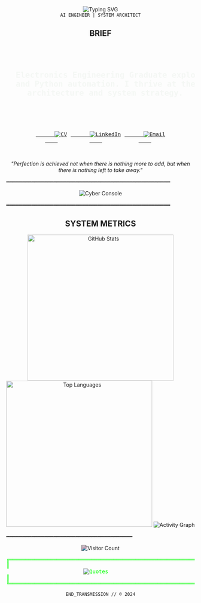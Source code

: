 <div align="center">
  <img src="https://readme-typing-svg.demolab.com?font=Courier+Prime&size=28&duration=2800&pause=2000&color=777777&center=true&vCenter=true&width=940&lines=SYSTEM.INITIALIZE()+//+AHMED+ALI" alt="Typing SVG" />
</div>
<div align="center">
  <code>AI ENGINEER | SYSTEM ARCHITECT</code>
</div>

<div align="center">
  <h2>BRIEF</h2>
</div>

<div align="center">
  <pre style="color:rgb(244, 247, 244);">
  <h2>
  Electronics Engineering Graduate exploring Deep Learning, Cybersecurity,
  and Python automation. I thrive at the intersection of AI 
  architecture and system strategy.
  </h2>
  <div style="display: flex; justify-content: center; gap: 10px; align-items: center;">
    <a href="https://docs.google.com/document/d/1AVvBLyk8UQfJmNU0lni3l5Xgr2_kLDk9xLOfCRzRvlc/edit?usp=drive_link" target="_blank">
      <img src="https://img.shields.io/badge/CV-FF0000?style=for-the-badge&logo=adobe-acrobat-reader&logoColor=white" alt="CV" />
    </a>
    <a href="https://www.linkedin.com/in/ahmedaliin/" target="_blank">
      <img src="https://img.shields.io/badge/LinkedIn-0A66C2?style=for-the-badge&logo=linkedin&logoColor=white" alt="LinkedIn" />
    </a>
    <a href="mailto:ali.a@aucegypt.edu">
      <img src="https://img.shields.io/badge/Gmail-EA4335?style=for-the-badge&logo=gmail&logoColor=white" alt="Email" />
    </a>
  </div>

</div>


<p align="center">
  <i>"Perfection is achieved not when there is nothing more to add, but when there is nothing left to take away."</i>
</p>

━━━━━━━━━━━━━━━━━━━━━━━━━━━━━━━━━━━━━━━━━━━━━━━━━━━━

<div align="center">
  <img src="Assets/Animation.gif" alt="Cyber Console" />
</div>


━━━━━━━━━━━━━━━━━━━━━━━━━━━━━━━━━━━━━━━━━━━━━━━━━━━━




<h2 align="center">SYSTEM METRICS</h2>

<div align="center">
<!--   <img width="390" src="[![GitHub Streak](https://streak-stats.demolab.com/?user=andykofman)](https://git.io/streak-stats)" alt="GitHub Streak" />
 -->
  <img width="390" src="https://github-readme-stats.vercel.app/api?username=andykofman&theme=dark&border_radius=0&hide_border=true&rank_icon=github&title_color=00ff00&text_color=00ff00&icon_color=00ff00" alt="GitHub Stats" />
  
  <img width="390" src="https://github-readme-stats.vercel.app/api/top-langs/?username=andykofman&layout=compact&theme=dark&border_radius=0&hide_border=true&title_color=00ff00&text_color=00ff00&icon_color=00ff00" alt="Top Languages" />

  <img src="https://github-readme-activity-graph.vercel.app/graph?username=andykofman&theme=github-dark&hide_border=true&bg_color=000000&line=00ff00&point=00ff00&color=00ff00&title_color=00ff00&area=true" alt="Activity Graph" />
</div>

━━━━━━━━━━━━━━━━━━━━━━━━━━━━━━━━━━━━━━━━

<div align="center">
  <img src="https://profile-counter.glitch.me/andykofman/count.svg" alt="Visitor Count" style="filter: hue-rotate(90deg) brightness(0.8);" />
</div>





<div align="center">
<pre style="color: #00ff00;">
╔══════════════════════════════════════════════════════════════════╗
║                                                                  ║
             <img src="https://readme-typing-svg.demolab.com?font=Fira+Code&size=15&duration=3000&pause=1000&color=00FF00&center=true&vCenter=true&width=350&lines=I+transform+with+pressure;I'm+hands+on+with+effort" alt="Quotes"/>                
║                                                                  ║
╚══════════════════════════════════════════════════════════════════╝
</pre>
</div>

<div align="center">
  <code>END_TRANSMISSION // © 2024</code>
